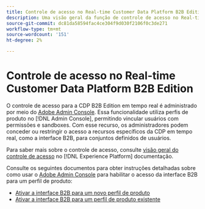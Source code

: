 ```yaml
---
title: Controle de acesso no Real-time Customer Data Platform B2B Edition
description: Uma visão geral da função de controle de acesso no Real-time Customer Data Platform B2B Edition.
source-git-commit: dc81da58594fac4ce304f9d030f2106f0c3de271
workflow-type: tm+mt
source-wordcount: '151'
ht-degree: 2%

---
```


# Controle de acesso no Real-time Customer Data Platform B2B Edition

O controle de acesso para a CDP B2B Edition em tempo real é administrado por meio do [Adobe Admin Console](https://adminconsole.adobe.com). Essa funcionalidade utiliza perfis de produto no [!DNL Admin Console], permitindo vincular usuários com permissões e sandboxes. Com esse recurso, os administradores podem conceder ou restringir o acesso a recursos específicos da CDP em tempo real, como a interface B2B, para conjuntos definidos de usuários.

Para saber mais sobre o controle de acesso, consulte [visão geral do controle de acesso](../../access-control/home.md) no [!DNL Experience Platform] documentação.

Consulte os seguintes documentos para obter instruções detalhadas sobre como usar o [Adobe Admin Console](https://adminconsole.adobe.com) para habilitar o acesso da interface B2B para um perfil de produto:

* [Ativar a interface B2B para um novo perfil de produto](../../access-control/ui/create-profile.md)
* [Ativar a interface B2B para um perfil de produto existente](../../access-control/ui/details-and-services.md)